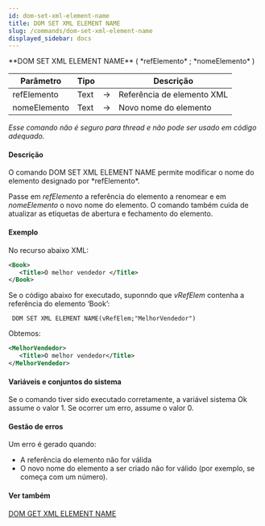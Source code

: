 ```yaml
---
id: dom-set-xml-element-name
title: DOM SET XML ELEMENT NAME
slug: /commands/dom-set-xml-element-name
displayed_sidebar: docs
---
```


<!--REF #_command_.DOM SET XML ELEMENT NAME.Syntax-->**DOM SET XML ELEMENT NAME** ( *refElemento* ; *nomeElemento* )<!-- END REF-->
<!--REF #_command_.DOM SET XML ELEMENT NAME.Params-->
| Parâmetro | Tipo |  | Descrição |
| --- | --- | --- | --- |
| refElemento | Text | &#8594;  | Referência de elemento XML |
| nomeElemento | Text | &#8594;  | Novo nome do elemento |

<!-- END REF-->

*Esse comando não é seguro para thread e não pode ser usado em código adequado.*


#### Descrição 

<!--REF #_command_.DOM SET XML ELEMENT NAME.Summary-->O comando DOM SET XML ELEMENT NAME permite modificar o nome do elemento designado por *refElemento*.<!-- END REF-->  

Passe em *refElemento* a referência do elemento a renomear e em *nomeElemento* o novo nome do elemento. O comando também cuida de atualizar as etiquetas de abertura e fechamento do elemento.

#### Exemplo 

No recurso abaixo XML: 

```XML
<Book>
   <Title>O melhor vendedor </Title>
</Book>
```

Se o código abaixo for executado, suponndo que *vRefElem* contenha a referência do elemento ‘Book’:

```4d
 DOM SET XML ELEMENT NAME(vRefElem;"MelhorVendedor")
```

Obtemos:

```XML
<MelhorVendedor>
   <Title>O melhor vendedor</Title>
</MelhorVendedor>
```

#### Variáveis e conjuntos do sistema 

Se o comando tiver sido executado corretamente, a variável sistema Ok assume o valor 1\. Se ocorrer um erro, assume o valor 0.

#### Gestão de erros 

Um erro é gerado quando: 

* A referência do elemento não for válida
* O novo nome do elemento a ser criado não for válido (por exemplo, se começa com um número).

#### Ver também 

[DOM GET XML ELEMENT NAME](dom-get-xml-element-name.md)  